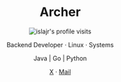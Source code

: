 <!-- ### Hi there 👋 -->
 <h1 align='center'>Archer</h1>
      <!-- profile intro -->
<div align='center'>
    <p align='center'><img src="https://komarev.com/ghpvc/?username=islajr&label=Profile%20views&color=blueviolet&style=plastic" alt="islajr's profile visits"/></p>
    <p>Backend Developer · Linux · Systems</p>
</div>

<!-- technologies: -->
<p align="center">
    Java | Go | Python
</p>

<!-- contact information: -->
<p align='center'>
    <a href="https://x.com/islajrn">X</a> ·
    <a href="mailto:akinmokun0x@gmail.com">Mail</a>
</p>
